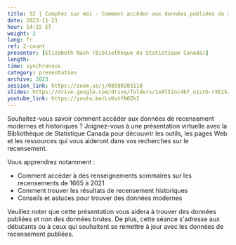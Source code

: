 ```yaml
---
title: S2 | Comptez sur moi - Comment accéder aux données publiées du recensement
date: 2023-11-21
hour: 14:15 ET
weight: 2
lang: fr
ref: 2-count
presenter: [Elizabeth Nash (Bibliothèque de Statistique Canada)]
length:
time: synchronous
category: presentation
archive: 2023
session_link: https://zoom.us/j/98590203110
slides: https://drive.google.com/drive/folders/1x8lIinc4b7_o1stG-rXEikJv2w86gNHp?usp=share_link
youtube_link: https://youtu.be/LsKvtfN0ZkI
---
```

Souhaitez-vous savoir comment accéder aux données de recensement modernes et historiques ? Joignez-vous à une présentation virtuelle avec la Bibliothèque de Statistique Canada pour découvrir les outils, les pages Web et les ressources qui vous aideront dans vos recherches sur le recensement. <!--more-->

Vous apprendrez notamment :
 - Comment accéder à des renseignements sommaires sur les recensements de 1665 à 2021
 - Comment trouver les résultats de recensement historiques
 - Conseils et astuces pour trouver des données modernes

Veuillez noter que cette présentation vous aidera à trouver des données publiées et non des données brutes. De plus, cette séance s'adresse aux débutants ou à ceux qui souhaitent se remettre à jour avec les données de recensement publiées.
